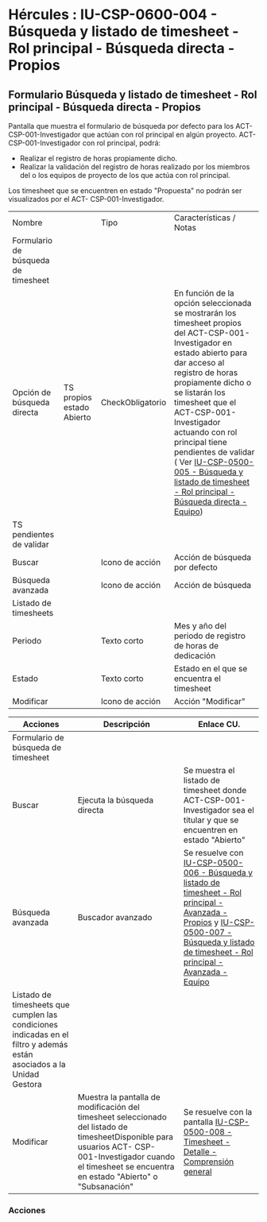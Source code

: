 # Hércules : IU\-CSP\-0600\-004 \- Búsqueda y listado de timesheet \- Rol principal \- Búsqueda directa \- Propios



## Formulario Búsqueda y listado de timesheet \- Rol principal \- Búsqueda directa \- Propios

Pantalla que muestra el formulario de búsqueda por defecto para los ACT\- CSP\-001\-Investigador que actúan con rol principal en algún proyecto. ACT\-CSP\-001\-Investigador con rol principal, podrá:

* Realizar el registro de horas propiamente dicho.
* Realizar la validación del registro de horas realizado por los miembros del o los equipos de proyecto de los que actúa con rol principal.

Los timesheet que se encuentren en estado "Propuesta" no podrán ser visualizados por el ACT\- CSP\-001\-Investigador.



|  | | | |
| --- | --- | --- | --- |
| Nombre | | Tipo | Características / Notas |
| Formulario de búsqueda de timesheet | | | |
| Opción de búsqueda directa | TS propios estado Abierto | CheckObligatorio | En función de la opción seleccionada se mostrarán los timesheet propios del ACT\-CSP\-001\-Investigador en estado abierto para dar acceso al registro de horas propiamente dicho o se listarán los timesheet que el ACT\-CSP\-001\-Investigador actuando con rol principal tiene pendientes de validar ( Ver [IU\-CSP\-0500\-005 \- Búsqueda y listado de timesheet \- Rol principal \- Búsqueda directa \- Equipo](/hercules/sgi-sistema-de-gestion-de-investigacion/requisitos-y-analisis-funcional/analisis-funcional-sgi-hercules/csp-modulo-de-convocatorias-ayudas-solicitudes-proyectos-y-contratos-y-grupos-de-investigacion/csp-interfaz-de-usuario/iu-csp-0600-timesheet/iu-csp-0600-005-busqueda-y-listado-de-timesheet-rol-principal-busqueda-directa-equipo.md "/hercules/sgi-sistema-de-gestion-de-investigacion/requisitos-y-analisis-funcional/analisis-funcional-sgi-hercules/csp-modulo-de-convocatorias-ayudas-solicitudes-proyectos-y-contratos-y-grupos-de-investigacion/csp-interfaz-de-usuario/iu-csp-0600-timesheet/iu-csp-0600-005-busqueda-y-listado-de-timesheet-rol-principal-busqueda-directa-equipo.md")) |
| TS pendientes de validar |
| Buscar | | Icono de acción | Acción de búsqueda por defecto |
| Búsqueda avanzada | | Icono de acción | Acción de búsqueda |
| Listado de timesheets | | | |
| Periodo | | Texto corto | Mes y año del periodo de registro de horas de dedicación |
| Estado | | Texto corto | Estado en el que se encuentra el timesheet |
| Modificar | | Icono de acción | Acción "Modificar" |



| Acciones | Descripción | Enlace CU. |
| --- | --- | --- |
| Formulario de búsqueda de timesheet | | |
| Buscar | Ejecuta la búsqueda directa | Se muestra el listado de timesheet donde ACT\-CSP\-001\-Investigador sea el titular y que se encuentren en estado "Abierto" |
| Búsqueda avanzada | Buscador avanzado | Se resuelve con [IU\-CSP\-0500\-006 \- Búsqueda y listado de timesheet \- Rol principal \- Avanzada \- Propios](/hercules/sgi-sistema-de-gestion-de-investigacion/requisitos-y-analisis-funcional/analisis-funcional-sgi-hercules/csp-modulo-de-convocatorias-ayudas-solicitudes-proyectos-y-contratos-y-grupos-de-investigacion/csp-interfaz-de-usuario/iu-csp-0600-timesheet/iu-csp-0600-006-busqueda-y-listado-de-timesheet-rol-principal-avanzada-propios.md "/hercules/sgi-sistema-de-gestion-de-investigacion/requisitos-y-analisis-funcional/analisis-funcional-sgi-hercules/csp-modulo-de-convocatorias-ayudas-solicitudes-proyectos-y-contratos-y-grupos-de-investigacion/csp-interfaz-de-usuario/iu-csp-0600-timesheet/iu-csp-0600-006-busqueda-y-listado-de-timesheet-rol-principal-avanzada-propios.md") y [IU\-CSP\-0500\-007 \- Búsqueda y listado de timesheet \- Rol principal \- Avanzada \- Equipo](/hercules/sgi-sistema-de-gestion-de-investigacion/requisitos-y-analisis-funcional/analisis-funcional-sgi-hercules/csp-modulo-de-convocatorias-ayudas-solicitudes-proyectos-y-contratos-y-grupos-de-investigacion/csp-interfaz-de-usuario/iu-csp-0600-timesheet/iu-csp-0600-007-busqueda-y-listado-de-timesheet-rol-principal-avanzada-equipo.md "/hercules/sgi-sistema-de-gestion-de-investigacion/requisitos-y-analisis-funcional/analisis-funcional-sgi-hercules/csp-modulo-de-convocatorias-ayudas-solicitudes-proyectos-y-contratos-y-grupos-de-investigacion/csp-interfaz-de-usuario/iu-csp-0600-timesheet/iu-csp-0600-007-busqueda-y-listado-de-timesheet-rol-principal-avanzada-equipo.md") |
| Listado de timesheets que cumplen las condiciones indicadas en el filtro y además están asociados a la Unidad Gestora | | |
| Modificar | Muestra la pantalla de modificación del timesheet seleccionado del listado de timesheetDisponible para usuarios ACT\- CSP\-001\-Investigador cuando el timesheet se encuentra en estado "Abierto" o "Subsanación" | Se resuelve con la pantalla [IU\-CSP\-0500\-008 \- Timesheet \- Detalle \- Comprensión general](/hercules/sgi-sistema-de-gestion-de-investigacion/requisitos-y-analisis-funcional/analisis-funcional-sgi-hercules/csp-modulo-de-convocatorias-ayudas-solicitudes-proyectos-y-contratos-y-grupos-de-investigacion/csp-interfaz-de-usuario/iu-csp-0600-timesheet/iu-csp-0600-008-timesheet-detalle-comprension-general.md "/hercules/sgi-sistema-de-gestion-de-investigacion/requisitos-y-analisis-funcional/analisis-funcional-sgi-hercules/csp-modulo-de-convocatorias-ayudas-solicitudes-proyectos-y-contratos-y-grupos-de-investigacion/csp-interfaz-de-usuario/iu-csp-0600-timesheet/iu-csp-0600-008-timesheet-detalle-comprension-general.md") |

### Acciones

  
  
  
  
  
  





